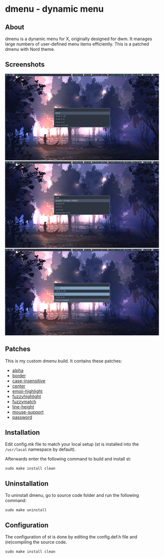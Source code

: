 # dmenu - dynamic menu

## About
dmenu is a dynamic menu for X, originally designed for dwm. It manages large numbers of user-defined menu items efficiently. This is a patched dmenu with Nord theme.

## Screenshots
![Pic1](./img/screenshot1.png)
![Pic2](./img/screenshot2.png)
![Pic3](./img/screenshot3.png)

## Patches
This is my custom dmenu build. It contains these patches:
+ <a href="https://tools.suckless.org/dmenu/patches/alpha/" target="_blank">alpha</a>
+ <a href="https://tools.suckless.org/dmenu/patches/border/" target="_blank">border</a>
+ <a href="https://tools.suckless.org/dmenu/patches/case-insensitive/" target="_blank">case-insensitive</a>
+ <a href="https://tools.suckless.org/dmenu/patches/center/" target="_blank">center</a>
+ <a href="https://tools.suckless.org/dmenu/patches/emoji-highlight/" target="_blank">emoji-highlight</a>
+ <a href="https://tools.suckless.org/dmenu/patches/fuzzyhighlight/" target="_blank">fuzzyhighlight</a>
+ <a href="https://tools.suckless.org/dmenu/patches/fuzzymatch/" target="_blank">fuzzymatch</a>
+ <a href="https://tools.suckless.org/dmenu/patches/line-height/" target="_blank">line-height</a>
+ <a href="https://tools.suckless.org/dmenu/patches/mouse-support/" target="_blank">mouse-support</a>
+ <a href="https://tools.suckless.org/dmenu/patches/password/" target="_blank">password</a>

## Installation
Edit config.mk file to match your local setup (st is installed into
the `/usr/local` namespace by default).

Afterwards enter the following command to build and install st:
```
sudo make install clean
```

## Uninstallation
To uninstall dmenu, go to source code folder and run the following command:
```
sudo make uninstall
```

## Configuration
The configuration of st is done by editing the config.def.h file and (re)compiling the source code.
```
sudo make install clean
```
